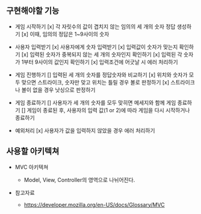 ## 구현해야할 기능

- 게임 시작하기
    [x] 각 자릿수의 값이 겹치지 않는 임의의 세 개의 숫자 정답 생성하기
    [x] 이때, 임의의 정답은 1~9사이의 숫자

- 사용자 입력받기
    [x] 사용자에게 숫자 입력받기
    [x] 입력값이 숫자가 맞는지 확인하기
    [x] 입력된 숫자가 중복되지 않는 세 개의 숫자인지 확인하기
    [x] 입력된 각 숫자가 1부터 9사이의 값인지 확인하기
    [x] 입력조건에 어긋날 시 에러 처리하기

- 게임 진행하기
    [] 입력된 세 개의 숫자를 정답숫자와 비교하기
    [x] 위치와 숫자가 모두 맞으면 스트라이크, 숫자만 맞고 위치는 틀릴 경우 볼로 판정하기
    [x] 스트라이크나 볼이 없을 경우 낫싱으로 판정하기

- 게임 종료하기
    [] 사용자가 세 개의 숫자를 모두 맞히면 메세지와 함께 게임 종료하기
    [] 게임이 종료된 후, 사용자의 입력 값(1 or 2)에 따라 게임을 다시 시작하거나 종료하기

- 예외처리
    [x] 사용자가 값을 입력하지 않았을 경우 에러 처리하기

## 사용할 아키텍쳐

- MVC 아키텍쳐
    - Model, View, Controller의 영역으로 나뉘어진다.

- 참고자료
    - https://developer.mozilla.org/en-US/docs/Glossary/MVC
